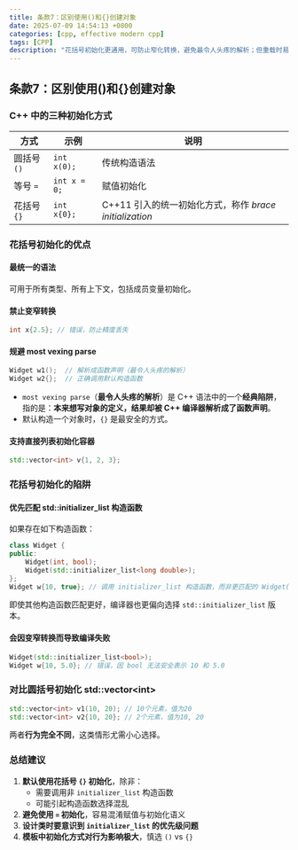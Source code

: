 ```yaml
---
title: 条款7：区别使用()和{}创建对象
date: 2025-07-09 14:54:13 +0800
categories: [cpp, effective modern cpp]
tags: [CPP]
description: "花括号初始化更通用，可防止窄化转换，避免最令人头疼的解析；但重载时易优先匹配 std::initializer_list 构造函数，需谨慎使用。"
---
```

## 条款7：区别使用()和{}创建对象

### C++ 中的三种初始化方式

| 方式        | 示例         | 说明                                                    |
| ----------- | ------------ | ------------------------------------------------------- |
| 圆括号 `()` | `int x(0);`  | 传统构造语法                                            |
| 等号 `=`    | `int x = 0;` | 赋值初始化                                              |
| 花括号 `{}` | `int x{0};`  | C++11 引入的统一初始化方式，称作 *brace initialization* |

### 花括号初始化的优点

#### 最统一的语法

可用于所有类型、所有上下文，包括成员变量初始化。

#### 禁止变窄转换

```cpp
int x{2.5}; // 错误，防止精度丢失
```

#### 规避 most vexing parse

```cpp
Widget w1();  // 解析成函数声明（最令人头疼的解析）
Widget w2{};  // 正确调用默认构造函数
```

- `most vexing parse`（**最令人头疼的解析**）是 C++ 语法中的一个**经典陷阱**，指的是：**本来想写对象的定义，结果却被 C++ 编译器解析成了函数声明**。
- 默认构造一个对象时，`{}` 是最安全的方式。

#### 支持直接列表初始化容器

```cpp
std::vector<int> v{1, 2, 3};
```

### 花括号初始化的陷阱

#### 优先匹配 std::initializer_list 构造函数

如果存在如下构造函数：

```cpp
class Widget {
public:
    Widget(int, bool);
    Widget(std::initializer_list<long double>);
};
Widget w{10, true}; // 调用 initializer_list 构造函数，而非更匹配的 Widget(int, bool)
```

即使其他构造函数匹配更好，编译器也更偏向选择 `std::initializer_list` 版本。

#### 会因变窄转换而导致编译失败

```cpp
Widget(std::initializer_list<bool>);
Widget w{10, 5.0}; // 错误，因 bool 无法安全表示 10 和 5.0
```

### 对比圆括号初始化 std::vector\<int>

```cpp
std::vector<int> v1(10, 20); // 10个元素，值为20
std::vector<int> v2{10, 20}; // 2个元素，值为10, 20
```

两者**行为完全不同**，这类情形尤需小心选择。

### 总结建议

1. **默认使用花括号 `{}` 初始化**，除非：
   - 需要调用非 `initializer_list` 构造函数
   - 可能引起构造函数选择混乱
2. **避免使用 `=` 初始化**，容易混淆赋值与初始化语义
3. **设计类时要意识到 `initializer_list` 的优先级问题**
4. **模板中初始化方式对行为影响极大**，慎选 `()` vs `{}`

